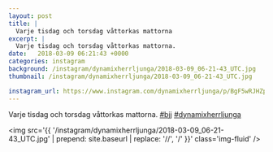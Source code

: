 ```yaml
---
layout: post
title: |
  Varje tisdag och torsdag våttorkas mattorna
excerpt: |
  Varje tisdag och torsdag våttorkas mattorna.  
date:   2018-03-09 06:21:43 +0000
categories: instagram
background: /instagram/dynamixherrljunga/2018-03-09_06-21-43_UTC.jpg
thumbnail: /instagram/dynamixherrljunga/2018-03-09_06-21-43_UTC.jpg

instagram_url: https://www.instagram.com/dynamixherrljunga/p/BgF5wRJHZpv
---
```

Varje tisdag och torsdag våttorkas mattorna. [#bjj](https://www.instagram.com/explore/tags/bjj/) [#dynamixherrljunga](https://www.instagram.com/explore/tags/dynamixherrljunga/)



<img src='{{ '/instagram/dynamixherrljunga/2018-03-09_06-21-43_UTC.jpg' | prepend: site.baseurl | replace: '//', '/' }}' class='img-fluid' />
